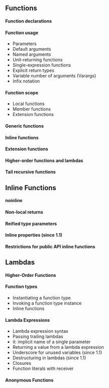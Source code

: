 Functions
----------------

#### Function declarations

#### Function usage
* Parameters
* Default arguments
* Named arguments
* Unit-returning functions
* Single-expression functions
* Explicit return types
* Variable number of arguments (Varargs)
* Infix notation

#### Function scope
* Local functions
* Member functions
* Extension functions

#### Generic functions

#### Inline functions

#### Extension functions

#### Higher-order functions and lambdas

#### Tail recursive functions





Inline Functions
----------------

#### noinline

#### Non-local returns

#### Reified type parameters

#### Inline properties (since 1.1)

#### Restrictions for public API inline functions




Lambdas
----------------

#### Higher-Order Functions

#### Function types
* Instantiating a function type
* Invoking a function type instance
* Inline functions

#### Lambda Expressions
* Lambda expression syntax
* Passing trailing lambdas
* it: implicit name of a single parameter
* Returning a value from a lambda expression
* Underscore for unused variables (since 1.1)
* Destructuring in lambdas (since 1.1)
* Closures
* Function literals with receiver

#### Anonymous Functions
